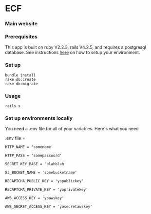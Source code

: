 # ECF
### Main website

### Prerequisites
This app is built on ruby V2.2.3, rails V4.2.5, and requires a postgresql database.
See instructions [here](https://gorails.com/setup) on how to setup your environment.

### Set up
```
bundle install
rake db:create
rake db:migrate
```

### Usage
```
rails s
```

### Set up environments locally
You need a .env file for all of your variables. Here's what you need

.env file =
```
HTTP_NAME = 'somename'

HTTP_PASS = 'somepassword'

SECRET_KEY_BASE = 'blahblah'

S3_BUCKET_NAME = 'somebucketname'

RECAPTCHA_PUBLIC_KEY = 'yopublickey'

RECAPTCHA_PRIVATE_KEY = 'yoprivatekey'

AWS_ACCESS_KEY = 'yoawskey'

AWS_SECRET_ACCESS_KEY = 'yosecretawskey'

```

